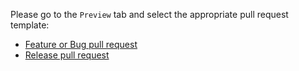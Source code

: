 Please go to the `Preview` tab and select the appropriate pull request template:

* [Feature or Bug pull request](?expand=1&template=pull_request_template_feature.md)
* [Release pull request](?expand=1&template=pull_request_template_release.md)
